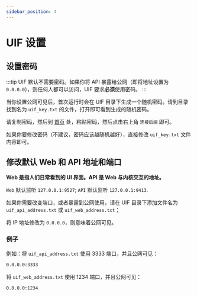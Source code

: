 ```yaml
---
sidebar_position: 4
---
```


# UIF 设置

## 设置密码

:::tip
UIF 默认不需要密码。如果你将 API 暴露给公网（即将地址设置为 `0.0.0.0`），则任何人都可以访问，UIF 要求**必须**使用密码。
:::

当你设置公网可见后，首次运行时会在 UIF 目录下生成一个随机密码。请到目录找到名为 `uif_key.txt` 的文件，打开即可看到生成的随机密码。

请复制密码，然后到 [首页](https://uiforfreedom.github.io/#/home) 处，粘贴密码，然后点击右上角 `连接后端` 即可。

如果你要修改密码（不建议，密码应该越随机越好），直接修改 `uif_key.txt` 文件内容即可。

## 修改默认 Web 和 API 地址和端口

**Web 是指人们日常看到的 UI 界面。API 是 Web 与内核交互的地址。**

`Web` 默认监听 `127.0.0.1:9527`; `API` 默认监听 `127.0.0.1:9413`.

如果你需要改变端口，或者暴露到公网使用，请在 UIF 目录下添加文件名为 `uif_api_address.txt` 或 `uif_web_address.txt`；

将 IP 地址修改为 `0.0.0.0`，则意味着公网可见。

### 例子

例如：将 `uif_api_address.txt` 使用 3333 端口，并且公网可见：

```bash
0.0.0.0:3333
```

将 `uif_web_address.txt` 使用 1234 端口，并且公网可见：

```bash
0.0.0.0:1234
```
